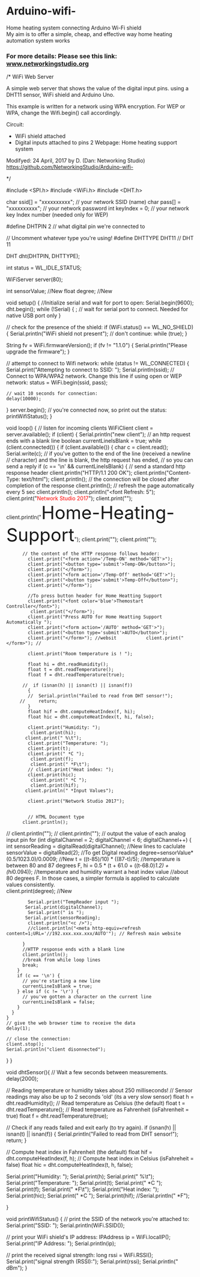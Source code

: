 # Arduino-wifi-
Home heating system connecting Arduino Wi-Fi shield  
My aim is to offer a simple, cheap, and effective way home heating automation system works
### For more details: Please see this link: www.networkingstudio.org
/*
  WiFi Web Server

 A simple web server that shows the value of the digital input pins.
 using a DHT11 sensor, WiFi shield and Arduino Uno.

 This example is written for a network using WPA encryption. For
 WEP or WPA, change the Wifi.begin() call accordingly.

 Circuit:
 * WiFi shield attached
 * Digital inputs attached to pins 2
Webpage: 
Home heating support system 

 Modifyed: 24 April, 2017 
 by D. (Dan: Networking Studio) https://github.com/NetworkingStudio/Arduino-wifi- 

 */

#include <SPI.h>
#include <WiFi.h>
#include <DHT.h>

char ssid[] = "xxxxxxxxxx";      // your network SSID (name)
char pass[] = "xxxxxxxxxx";   // your network password
int keyIndex = 0;                 // your network key Index number (needed only for WEP)

#define DHTPIN 2     // what digital pin we're connected to

// Uncomment whatever type you're using!
#define DHTTYPE DHT11   // DHT 11

DHT dht(DHTPIN, DHTTYPE);


int status = WL_IDLE_STATUS;

WiFiServer server(80);

int sensorValue; //New
float degree; //New

void setup() {
  //Initialize serial and wait for port to open:
  Serial.begin(9600);
  dht.begin();
  while (!Serial) {
    ; // wait for serial port to connect. Needed for native USB port only
  }

  // check for the presence of the shield:
  if (WiFi.status() == WL_NO_SHIELD) {
    Serial.println("WiFi shield not present");
    // don't continue:
    while (true);
  }

  String fv = WiFi.firmwareVersion();
  if (fv != "1.1.0") {
    Serial.println("Please upgrade the firmware");
  }

  // attempt to connect to Wifi network:
  while (status != WL_CONNECTED) {
    Serial.print("Attempting to connect to SSID: ");
    Serial.println(ssid);
    // Connect to WPA/WPA2 network. Change this line if using open or WEP network:
    status = WiFi.begin(ssid, pass);

    // wait 10 seconds for connection:
    delay(10000);
  }
  server.begin();
  // you're connected now, so print out the status:
  printWifiStatus();
}


void loop() {
  // listen for incoming clients
  WiFiClient client = server.available();
  if (client) {
    Serial.println("new client");
    // an http request ends with a blank line
    boolean currentLineIsBlank = true;
    while (client.connected()) {
      if (client.available()) {
        char c = client.read();
        Serial.write(c);
        // if you've gotten to the end of the line (received a newline
        // character) and the line is blank, the http request has ended,
        // so you can send a reply
        if (c == '\n' && currentLineIsBlank) {
          // send a standard http response header
          client.println("HTTP/1.1 200 OK");
          client.println("Content-Type: text/html");
          client.println();  // the connection will be closed after completion of the response
          client.println();  // refresh the page automatically every 5 sec
         client.println();
         client.println("<font Refresh: 5</form>");
          client.print("<font color='Red'>Network Studio 2017</font>");
          client.print("</form>");
          client.println("<font size='15'>Home-Heating-Support</font>");
          client.print("<c>");
          client.print("<c>");

          // the content of the HTTP response follows header:
            client.print("<form action='/Temp-ON' method='GET'>");
            client.print("<button type='submit'>Temp-ON</button>");
            client.print("</form>");
            client.print("<form action='/Temp-Off' method='GET'>");
            client.print("<button type='submit'>Temp-Off</button>");
            client.print("</form>");

            //To press button header for Home Heatting Support
            client.print("<font color='blue'>Themostart Controller</font>");
             client.print("</form>");
            client.print("Press AUTO for Home Heatting Support Automatically ");
            client.print("<form action='/AUTO' method='GET'>");
            client.print("<button type='submit'>AUTO</button>");
            client.print("</form>"); //websit           client.print("</form>"); //

            client.print("Room temperature is ! ");
            
            float hi = dht.readHumidity();
            float t = dht.readTemperature();
            float f = dht.readTemperature(true);
          
          //  if (isnan(h) || isnan(t) || isnan(f)) 
            {
            //  Serial.println("Failed to read from DHT sensor!");
         //     return;
            }
            float hif = dht.computeHeatIndex(f, hi);
            float hic = dht.computeHeatIndex(t, hi, false);
            
            client.print("Humidity: ");
             client.print(hi);
           client.print(" %\t");
            client.print("Temperature: ");
            client.print(t);
            client.print(" *C ");
             client.print(f);
             client.print(" *F\t");
            // client.print("Heat index: ");
            client.print(hic);
             client.print(" *C ");
             client.print(hif);
           client.println(" *Input Values");
            
            client.print("Network Studio 2017");

            
            // HTML Document type
          client.println();
//          client.println("<!DOCTYPE HTML>");
//          client.println("<html>");
          // output the value of each analog input pin
          for (int digitalChannel = 2; digitalChannel < 6; digitalChannel++) {
            int sensorReading = digitalRead(digitalChannel);
            //New lines to caclulate 
            sensorValue = digitalRead(2); //To get Digital reading
            degree=sensorValue*(0.5/1023.0)/0.0009; //New
            t = ((t-85)/10) * ((87-t)/5); //temperature is between 80 and 87 degrees F, 
            hi = 0.5 * (t + 61.0 + ((t-68.0)*1.2) + (hi*0.094)); //temperature and humidity warrant a heat index value 
            //about 80 degrees F. In those cases, a simpler formula is applied to calculate values consistently.  
            client.print(degree); //New
            
            Serial.print("TempReader input ");
           Serial.print(digitalChannel);
            Serial.print(" is ");
           Serial.print(sensorReading);
            client.println("<c />");
            //client.println("<meta http-equiv=refresh content=1;URL='//192.xxx.xxx.xxx/AUTO'"); // Refresh main website
                        
          }
          //HTTP response ends with a blank line
          client.println();
          //break from while loop lines
          break;
        }
        if (c == '\n') {
          // you're starting a new line
          currentLineIsBlank = true;
        } else if (c != '\r') {
          // you've gotten a character on the current line
          currentLineIsBlank = false;
        }
      }
    }
    // give the web browser time to receive the data
    delay(1);

    // close the connection:
    client.stop();
    Serial.println("client disonnected");
  }
}

void dhtSensor(){
  // Wait a few seconds between measurements.
  delay(2000);

  // Reading temperature or humidity takes about 250 milliseconds!
  // Sensor readings may also be up to 2 seconds 'old' (its a very slow sensor)
  float h = dht.readHumidity();
  // Read temperature as Celsius (the default)
  float t = dht.readTemperature();
  // Read temperature as Fahrenheit (isFahrenheit = true)
  float f = dht.readTemperature(true);

  // Check if any reads failed and exit early (to try again).
  if (isnan(h) || isnan(t) || isnan(f)) 
  {
    Serial.println("Failed to read from DHT sensor!");
    return;
  }

  // Compute heat index in Fahrenheit (the default)
  float hif = dht.computeHeatIndex(f, h);
  // Compute heat index in Celsius (isFahreheit = false)
  float hic = dht.computeHeatIndex(t, h, false);

  Serial.print("Humidity: ");
  Serial.print(h);
  Serial.print(" %\t");
  Serial.print("Temperature: ");
  Serial.print(t);
  Serial.print(" *C ");
  Serial.print(f);
  Serial.print(" *F\t");
  Serial.print("Heat index: ");
  Serial.print(hic);
  Serial.print(" *C ");
  Serial.print(hif);
  //Serial.println(" *F");

}


void printWifiStatus() {
  // print the SSID of the network you're attached to:
  Serial.print("SSID: ");
  Serial.println(WiFi.SSID());

  // print your WiFi shield's IP address:
  IPAddress ip = WiFi.localIP();
  Serial.print("IP Address: ");
  Serial.println(ip);

  // print the received signal strength:
  long rssi = WiFi.RSSI();
  Serial.print("signal strength (RSSI):");
  Serial.print(rssi);
  Serial.println(" dBm");
}
